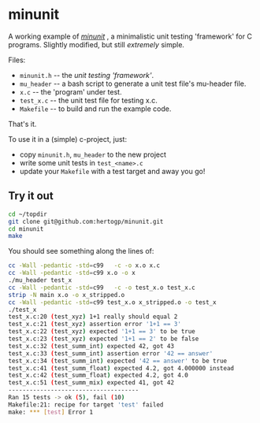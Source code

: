 # minunit

A working example of [*minunit*](http://www.jera.com/techinfo/jtns/jtn003.html)
, a minimalistic unit testing 'framework' for C programs. Slightly modified,
but still _extremely_ simple.

Files:
- `minunit.h` -- the _unit testing 'framework'_.
- `mu_header` -- a bash script to generate a unit test file's mu-header file.
- `x.c` -- the 'program' under test.
- `test_x.c` -- the unit test file for testing x.c.
- `Makefile` -- to build and run the example code.

That's it.

To use it in a (simple) c-project, just:
- copy `minunit.h`, `mu_header` to the new project
- write some unit tests in `test_<name>.c`
- update your `Makefile` with a test target
and away you go!


## Try it out

```bash
cd ~/topdir
git clone git@github.com:hertogp/minunit.git
cd minunit
make
```
You should see something along the lines of:
``` bash
cc -Wall -pedantic -std=c99   -c -o x.o x.c
cc -Wall -pedantic -std=c99 x.o -o x
./mu_header test_x
cc -Wall -pedantic -std=c99   -c -o test_x.o test_x.c
strip -N main x.o -o x_stripped.o
cc -Wall -pedantic -std=c99 test_x.o x_stripped.o -o test_x
./test_x
test_x.c:20 (test_xyz) 1+1 really should equal 2
test_x.c:21 (test_xyz) assertion error '1+1 == 3'
test_x.c:22 (test_xyz) expected '1+1 == 3' to be true
test_x.c:23 (test_xyz) expected '1+1 == 2' to be false
test_x.c:32 (test_summ_int) expected 42, got 43
test_x.c:33 (test_summ_int) assertion error '42 == answer'
test_x.c:34 (test_summ_int) expected '42 == answer' to be true
test_x.c:41 (test_summ_float) expected 4.2, got 4.000000 instead
test_x.c:42 (test_summ_float) expected 4.2, got 4.0
test_x.c:51 (test_summ_mix) expected 41, got 42
-------------------------------------
Ran 15 tests -> ok (5), fail (10)
Makefile:21: recipe for target 'test' failed
make: *** [test] Error 1
```

